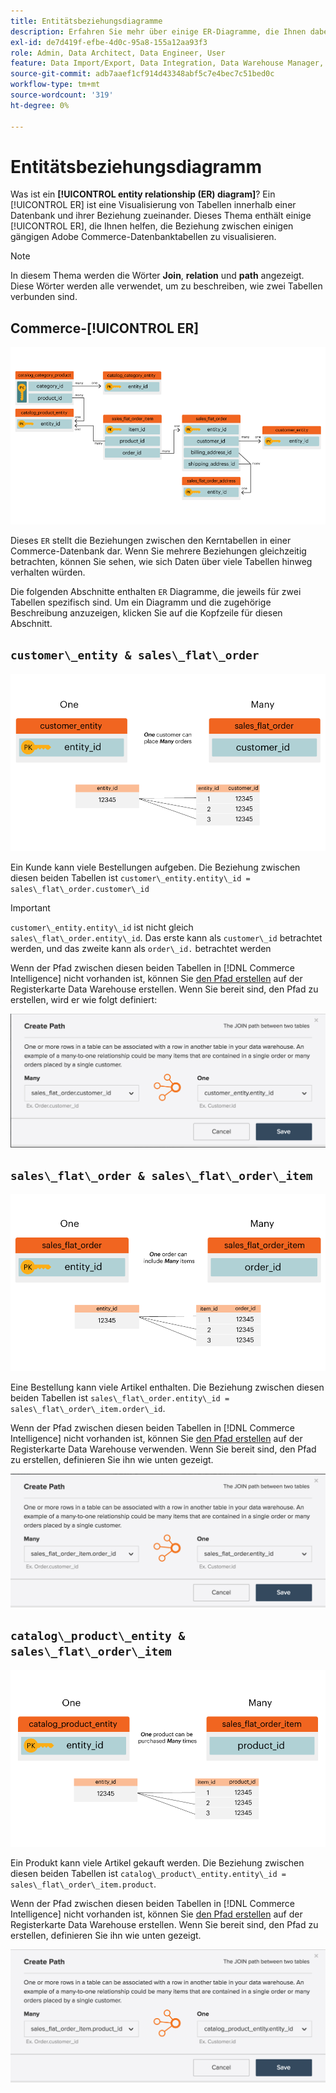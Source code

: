 ```yaml
---
title: Entitätsbeziehungsdiagramme
description: Erfahren Sie mehr über einige ER-Diagramme, die Ihnen dabei helfen, die Beziehung zwischen einer Handvoll gängiger Commerce-Datenbanktabellen zu visualisieren.
exl-id: de7d419f-efbe-4d0c-95a8-155a12aa93f3
role: Admin, Data Architect, Data Engineer, User
feature: Data Import/Export, Data Integration, Data Warehouse Manager, Commerce Tables
source-git-commit: adb7aaef1cf914d43348abf5c7e4bec7c51bed0c
workflow-type: tm+mt
source-wordcount: '319'
ht-degree: 0%

---
```


# Entitätsbeziehungsdiagramm

Was ist ein **[!UICONTROL entity relationship (ER) diagram]**? Ein [!UICONTROL ER] ist eine Visualisierung von Tabellen innerhalb einer Datenbank und ihrer Beziehung zueinander. Dieses Thema enthält einige [!UICONTROL ER], die Ihnen helfen, die Beziehung zwischen einigen gängigen Adobe Commerce-Datenbanktabellen zu visualisieren.

>[!NOTE]
>
>In diesem Thema werden die Wörter **Join**, **relation** und **path** angezeigt. Diese Wörter werden alle verwendet, um zu beschreiben, wie zwei Tabellen verbunden sind.

## Commerce-[!UICONTROL ER]

![4_DB_chart](../../assets/4_DB_Chart.png)

Dieses `ER` stellt die Beziehungen zwischen den Kerntabellen in einer Commerce-Datenbank dar. Wenn Sie mehrere Beziehungen gleichzeitig betrachten, können Sie sehen, wie sich Daten über viele Tabellen hinweg verhalten würden.

Die folgenden Abschnitte enthalten `ER` Diagramme, die jeweils für zwei Tabellen spezifisch sind. Um ein Diagramm und die zugehörige Beschreibung anzuzeigen, klicken Sie auf die Kopfzeile für diesen Abschnitt.

## `customer\_entity & sales\_flat\_order`

![Ein Kunde und viele Bestellungen](../../assets/2_OneCustomerManyOrders.png)

Ein Kunde kann viele Bestellungen aufgeben. Die Beziehung zwischen diesen beiden Tabellen ist `customer\_entity.entity\_id = sales\_flat\_order.customer\_id`

>[!IMPORTANT]
>
>`customer\_entity.entity\_id` ist nicht gleich `sales\_flat\_order.entity\_id`. Das erste kann als `customer\_id` betrachtet werden, und das zweite kann als `order\_id.` betrachtet werden

Wenn der Pfad zwischen diesen beiden Tabellen in [!DNL Commerce Intelligence] nicht vorhanden ist, können Sie [den Pfad erstellen](../data-warehouse-mgr/create-paths-calc-columns.md) auf der Registerkarte Data Warehouse erstellen. Wenn Sie bereit sind, den Pfad zu erstellen, wird er wie folgt definiert:

![](../../assets/SFO___CE_path.png)

## `sales\_flat\_order & sales\_flat\_order\_item`

![1_OneOrderManyItems](../../assets/1_OneOrderManyItems.png)

Eine Bestellung kann viele Artikel enthalten. Die Beziehung zwischen diesen beiden Tabellen ist `sales\_flat\_order.entity\_id = sales\_flat\_order\_item.order\_id`.

Wenn der Pfad zwischen diesen beiden Tabellen in [!DNL Commerce Intelligence] nicht vorhanden ist, können Sie [den Pfad erstellen](../data-warehouse-mgr/create-paths-calc-columns.md) auf der Registerkarte Data Warehouse verwenden. Wenn Sie bereit sind, den Pfad zu erstellen, definieren Sie ihn wie unten gezeigt.

![](../../assets/SFOI___SFO_path.png)

## `catalog\_product\_entity & sales\_flat\_order\_item`

![3_oneProductManyTimes](../../assets/3_OneProductManyTimes.png)

Ein Produkt kann viele Artikel gekauft werden. Die Beziehung zwischen diesen beiden Tabellen ist `catalog\_product\_entity.entity\_id = sales\_flat\_order\_item.product`.

Wenn der Pfad zwischen diesen beiden Tabellen in [!DNL Commerce Intelligence] nicht vorhanden ist, können Sie [den Pfad erstellen](../data-warehouse-mgr/create-paths-calc-columns.md) auf der Registerkarte Data Warehouse erstellen. Wenn Sie bereit sind, den Pfad zu erstellen, definieren Sie ihn wie unten gezeigt.

![](../../assets/SFOI___CPE_path.png)
